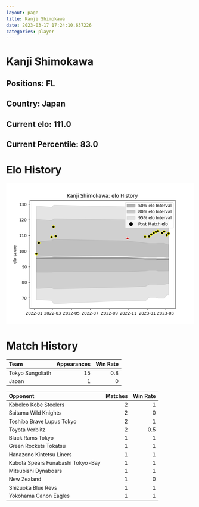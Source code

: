 ```yaml
---  
layout: page  
title: Kanji Shimokawa  
date: 2023-03-17 17:24:10.637226  
categories: player  
---
```

# Kanji Shimokawa

## Positions: FL

## Country: Japan

## Current elo: 111.0

## Current Percentile: 83.0

# Elo History


![elo history](history_KanjiShimokawa.png)
# Match History


| Team             |   Appearances |   Win Rate |
|:-----------------|--------------:|-----------:|
| Tokyo Sungoliath |            15 |        0.8 |
| Japan            |             1 |        0   |

| Opponent                          |   Matches |   Win Rate |
|:----------------------------------|----------:|-----------:|
| Kobelco Kobe Steelers             |         2 |        1   |
| Saitama Wild Knights              |         2 |        0   |
| Toshiba Brave Lupus Tokyo         |         2 |        1   |
| Toyota Verblitz                   |         2 |        0.5 |
| Black Rams Tokyo                  |         1 |        1   |
| Green Rockets Tokatsu             |         1 |        1   |
| Hanazono Kintetsu Liners          |         1 |        1   |
| Kubota Spears Funabashi Tokyo-Bay |         1 |        1   |
| Mitsubishi Dynaboars              |         1 |        1   |
| New Zealand                       |         1 |        0   |
| Shizuoka Blue Revs                |         1 |        1   |
| Yokohama Canon Eagles             |         1 |        1   |